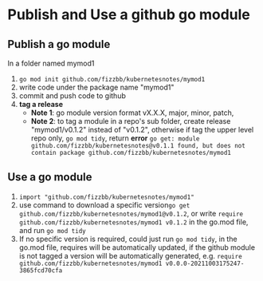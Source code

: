 # Publish and Use a github go module

## Publish a go module
In a folder named mymod1
1) ```go mod init github.com/fizzbb/kubernetesnotes/mymod1```
2) write code under the package name "mymod1"
3) commit and push code to github
4) **tag a release** 
   - **Note 1**: go module version format vX.X.X, major, minor, patch,
   - **Note 2**: to tag a module in a repo's sub folder, create release "mymod1/v0.1.2" instead of "v0.1.2", otherwise if tag the upper level repo only, ```go mod tidy```, return **error** 
   ```go get: module github.com/fizzbb/kubernetesnotes@v0.1.1 found, but does not contain package github.com/fizzbb/kubernetesnotes/mymod1```

## Use a go module
1) ```import "github.com/fizzbb/kubernetesnotes/mymod1"```
2) use command to download a specific version```go get github.com/fizzbb/kubernetesnotes/mymod1@v0.1.2```, or write ```require github.com/fizzbb/kubernetesnotes/mymod1 v0.1.2``` in the go.mod file, and run ```go mod tidy```
3) If no specific version is required, could just run ```go mod tidy```, in the go.mod file, requires will be automatically updated, if the github module is not tagged a version will be automatically generated, e.g. ```require github.com/fizzbb/kubernetesnotes/mymod1 v0.0.0-20211003175247-3865fcd70cfa```
